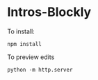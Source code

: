 # Intros-Blockly

To install:

```
npm install

```
To preview edits

```
python -m http.server

```